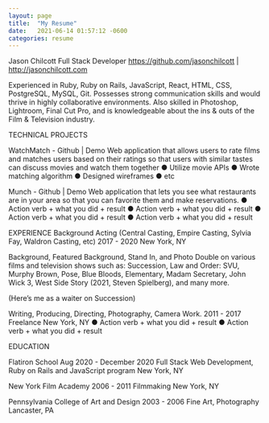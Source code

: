 ```yaml
---
layout: page
title:  "My Resume"
date:   2021-06-14 01:57:12 -0600
categories: resume
---
```



Jason Chilcott
Full Stack Developer
https://github.com/jasonchilcott | http://jasonchilcott.com


Experienced in Ruby, Ruby on Rails, JavaScript, React, HTML, CSS, PostgreSQL, MySQL, Git. Possesses strong communication skills and would thrive in highly collaborative environments. Also skilled in Photoshop, Lightroom, Final Cut Pro, and is knowledgeable about the ins & outs of the Film & Television industry.

TECHNICAL PROJECTS

WatchMatch - Github | Demo
Web application that allows users to rate films and matches users based on their ratings so that users with similar tastes can discuss movies and watch them together
● Utilize movie APIs
● Wrote matching algorithm 
● Designed wireframes
● etc

Munch - Github | Demo
Web application that lets you see what restaurants are in your area so that you can favorite them and make reservations.
● Action verb + what you did + result
● Action verb + what you did + result
● Action verb + what you did + result
● Action verb + what you did + result

EXPERIENCE
Background Acting (Central Casting, Empire Casting, Sylvia Fay, Waldron Casting, etc)  		2017 - 2020
New York, NY

Background, Featured Background, Stand In, and Photo Double on various films and television shows such as: Succession, Law and Order: SVU, Murphy Brown, Pose, Blue Bloods, Elementary, Madam Secretary, John Wick 3, West Side Story (2021, Steven Spielberg), and many more.
 
(Here’s me as a waiter on Succession)


Writing, Producing, Directing, Photography, Camera Work.				2011 - 2017
Freelance										New York, NY
● Action verb + what you did + result
● Action verb + what you did + result

EDUCATION

Flatiron School									Aug 2020 -  December 2020
Full Stack Web Development, Ruby on Rails and JavaScript program		New York, NY

New York Film Academy 								2006 - 2011
Filmmaking 										New York, NY


Pennsylvania College of Art and Design						2003 - 2006
Fine Art, Photography 								Lancaster, PA

